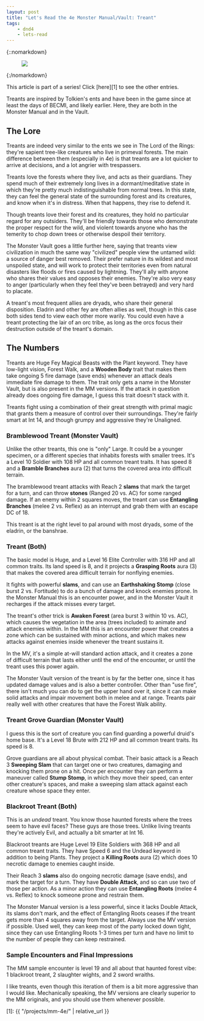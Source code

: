 ```yaml
---
layout: post
title: "Let's Read the 4e Monster Manual/Vault: Treant"
tags:
    - dnd4
    - lets-read
---
```


{::nomarkdown}
<figure class="left">
  <img src="{{ "/assets/wir-mm-4e-treant.png" | absolute_url }}"/>
</figure>
{:/nomarkdown}

This article is part of a series! Click [here][1] to see the other entries.

Treants are inspired by Tolkien's ents and have been in the game since at least
the days of BECMI, and likely earlier. Here, they are both in the Monster Manual
and in the Vault.

## The Lore

Treants are indeed very similar to the ents we see in The Lord of the Rings:
they're sapient tree-like creatures who live in primeval forests. The main
difference between them (especially in 4e) is that treants are a lot quicker to
arrive at decisions, and a lot angrier with trespassers.

Treants love the forests where they live, and acts as their guardians. They
spend much of their extremely long lives in a dormant/meditative state in which
they're pretty much indistinguishable from normal trees. In this state, they can
feel the general state of the surrounding forest and its creatures, and know
when it's in distress. When that happens, they rise to defend it.

Though treants love their forest and its creatures, they hold no particular
regard for any outsiders. They'll be friendly towards those who demonstrate the
proper respect for the wild, and violent towards anyone who has the temerity to
chop down trees or otherwise despoil their territory.

The Monster Vault goes a little further here, saying that treants view
civilization in much the same way "civilized" people view the untamed wild: a
source of danger best removed. Their prefer nature in its wildest and most
unspoiled state, and will work to protect their territories even from natural
disasters like floods or fires caused by lightning. They'll ally with anyone who
shares their values and opposes their enemies. They're also very easy to anger
(particularly when they feel they've been betrayed) and very hard to placate.

A treant's most frequent allies are dryads, who share their general
disposition. Eladrin and other fey are often allies as well, though in this case
both sides tend to view each other more warily. You could even have a treant
protecting the lair of an orc tribe, as long as the orcs focus their destruction
outside of the treant's domain.

## The Numbers

Treants are Huge Fey Magical Beasts with the Plant keyword. They have low-light
vision, Forest Walk, and a **Wooden Body** trait that makes them take ongoing 5
fire damage (save ends) whenever an attack deals immediate fire damage to
them. The trait only gets a name in the Monster Vault, but is also present in
the MM versions. If the attack in question already does ongoing fire damage, I
guess this trait doesn't stack with it.

Treants fight using a combination of their great strength with primal magic that
grants them a measure of control over their surroundings. They're fairly smart
at Int 14, and though grumpy and aggressive they're Unaligned.

### Bramblewood Treant (Monster Vault)

Unlike the other treants, this one is "only" Large. It could be a younger
specimen, or a different species that inhabits forests with smaller trees. It's
a Level 10 Soldier with 108 HP and all common treant traits. It has speed 8 and
a **Bramble Branches** aura (2) that turns the covered area into difficult
terrain.

The bramblewood treant attacks with Reach 2 **slams** that mark the target for a
turn, and can throw **stones** (Ranged 20 vs. AC) for some ranged damage. If an
enemy within 2 squares moves, the treant can use **Entangling Branches** (melee
2 vs. Reflex) as an interrupt and grab them with an escape DC of 18.

This treant is at the right level to pal around with most dryads, some of the
eladrin, or the banshrae.

### Treant (Both)

The basic model is Huge, and a Level 16 Elite Controller with 316 HP and all
common traits. Its land speed is 8, and it projects a **Grasping Roots** aura
(3) that makes the covered area difficult terrain for nonflying enemies.

It fights with powerful **slams**, and can use an **Earthshaking Stomp** (close
burst 2 vs. Fortitude) to do a bunch of damage and knock enemies prone. In the
Monster Manual this is an encounter power, and in the Monster Vault it recharges
if the attack misses every target.

The treant's other trick is **Awaken Forest** (area burst 3 within 10 vs. AC),
which causes the vegetation in the area (trees included) to animate and attack
enemies within. In the MM this is an encounter power that creates a zone which
can be sustained with minor actions, and which makes new attacks against enemies
inside whenever the treant sustains it.

In the MV, it's a simple at-will standard action attack, and it creates a zone
of difficult terrain that lasts either until the end of the encounter, or until
the treant uses this power again.

The Monster Vault version of the treant is by far the better one, since it has
updated damage values and is also a better controller. Other than "use fire",
there isn't much you can do to get the upper hand over it, since it can make
solid attacks and impair movement both in melee and at range. Treants pair
really well with other creatures that have the Forest Walk ability.

### Treant Grove Guardian (Monster Vault)

I guess this is the sort of creature you can find guarding a powerful druid's
home base. It's a Level 18 Brute with 212 HP and all common treant traits. Its
speed is 8.

Grove guardians are all about physical combat. Their basic attack is a Reach 3
**Sweeping Slam** that can target one or two creatures, damaging and knocking
them prone on a hit. Once per encounter they can perform a maneuver called
**Stump Stomp**, in which they move their speed, can enter other creature's
spaces, and make a sweeping slam attack against each creature whose space they
enter.

### Blackroot Treant (Both)

This is an _undead_ treant. You know those haunted forests where the trees seem
to have evil faces? These guys are those trees. Unlike living treants they're
actively Evil, and actually a bit smarter at Int 16.

Blackroot treants are Huge Level 19 Elite Soldiers with 368 HP and all common
treant traits. They have Speed 6 and the Undead keyword in addition to being
Plants. They project a **Killing Roots** aura (2) which does 10 necrotic damage
to enemies caught inside.

Their Reach 3 **slams** also do ongoing necrotic damage (save ends), and mark the target
for a turn. They have **Double Attack**, and so can use two of those per
action. As a minor action they can use **Entangling Roots** (melee 4 vs. Reflex)
to knock someone prone and restrain them.

The Monster Manual version is a less powerful, since it lacks Double Attack, its
slams don't mark, and the effect of Entangling Roots ceases if the treant gets
more than 4 squares away from the target. Always use the MV version if
possible. Used well, they can keep most of the party locked down tight, since
they can use Entangling Roots 1-3 times per turn and have no limit to the number
of people they can keep restrained.

### Sample Encounters and Final Impressions

The MM sample encounter is level 19 and all about that haunted forest vibe: 1
blackroot treant, 2 slaughter wights, and 2 sword wraiths.

I like treants, even though this iteration of them is a bit more aggressive than
I would like. Mechanically speaking, the MV versions are clearly superior to the
MM originals, and you should use them whenever possible.

[1]: {{ "/projects/mm-4e/" | relative_url }}
